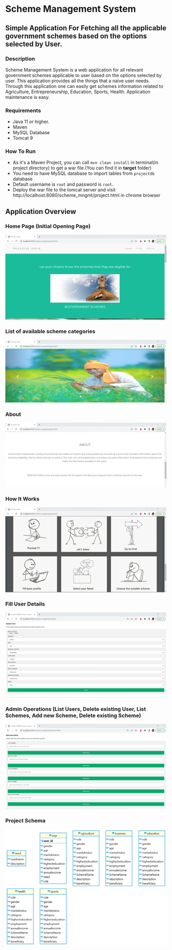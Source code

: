 # Scheme Management System

## Simple Application For Fetching all the applicable government schemes based on the options selected by User.

### Description
Scheme Management System is a web application for all relevant government schemes applicable to user based on the options selected by user. This application provides all the things that a naive user needs. Through this application one can easily get schemes information related to Agriculture, Entrepreneurship, Education, Sports, Health. Application maintenance is easy.

### Requirements
* Java 11 or higher.
* Maven
* MySQL Database
* Tomcat 9

### How To Run
* As it's a Maven Project, you can call `mvn clean install` in terminal(in project directory) to get a war file.(You can find it in **target** folder)
* You need to have MySQL database to import tables from `projectdb` database
* Default username is `root` and password is `root`.
* Deploy the war file to the tomcat server and visit http://localhost:8080/scheme_mngmt/project.html in chrome browser

## Application Overview
### Home Page (Initial Opening Page)
![Home Page](https://raw.githubusercontent.com/kavyayellapragada/scheme-management-system/main/scheme_management_system/src/main/webapp/images/home1.png)

### List of available scheme categories
![Home Page](https://raw.githubusercontent.com/kavyayellapragada/scheme-management-system/main/scheme_management_system/src/main/webapp/images/home2.png)

### About
![Home Page](https://raw.githubusercontent.com/kavyayellapragada/scheme-management-system/main/scheme_management_system/src/main/webapp/images/home3.png)

### How It Works
![Home Page](https://raw.githubusercontent.com/kavyayellapragada/scheme-management-system/main/scheme_management_system/src/main/webapp/images/home4.png)

### Fill User Details
![User Page](https://raw.githubusercontent.com/kavyayellapragada/scheme-management-system/main/scheme_management_system/src/main/webapp/images/form.png)

### Admin Operations (List Users, Delete existing User, List Schemes, Add new Scheme, Delete existing Scheme)
![Admin Page](https://raw.githubusercontent.com/kavyayellapragada/scheme-management-system/main/scheme_management_system/src/main/webapp/images/adminform.png)

### Project Schema
![DB Page](https://raw.githubusercontent.com/kavyayellapragada/scheme-management-system/main/scheme_management_system/src/main/webapp/images/projectdb.png)

